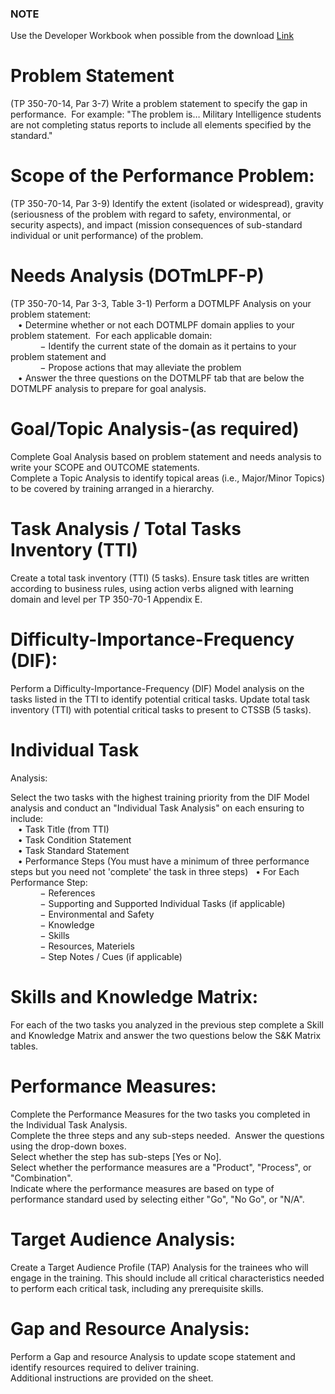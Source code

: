 ### NOTE
Use the Developer Workbook when possible from the download [Link](https://u.pcloud.link/publink/show?code=XZXi12VZlK3RSPcAJ7ytQDx7dzxnEjcav29V) 

# Problem Statement
(TP 350-70-14, Par  3-7)
Write a problem statement to specify the gap in performance.  For example: "The problem is… Military Intelligence students are not completing status reports to include all elements specified by the standard."

# Scope of the Performance Problem:
(TP 350-70-14, Par 3-9)
Identify the extent (isolated or widespread), gravity (seriousness of the problem with regard to safety, environmental, or security aspects), and impact (mission consequences of sub-standard individual or unit performance) of the problem.

# Needs Analysis (DOTmLPF-P)
(TP 350-70-14, Par 3-3, Table 3-1)
Perform a DOTMLPF Analysis on your problem statement:  
   • Determine whether or not each DOTMLPF domain applies to your problem statement.  For each applicable domain:  
            − Identify the current state of the domain as it pertains to your problem statement and  
            − Propose actions that may alleviate the problem  
   • Answer the three questions on the DOTMLPF tab that are below the DOTMLPF analysis to prepare for goal analysis.

# Goal/Topic Analysis-(as required)

Complete Goal Analysis based on problem statement and needs analysis to write your SCOPE and OUTCOME statements.  
Complete a Topic Analysis to identify topical areas (i.e., Major/Minor Topics) to be covered by training arranged in a hierarchy. 

# Task Analysis / Total Tasks Inventory (TTI)

Create a total task inventory (TTI) (5 tasks). Ensure task titles are written according to business rules, using action verbs aligned with learning domain and level per TP 350-70-1 Appendix E.

# Difficulty-Importance-Frequency (DIF):

Perform a Difficulty-Importance-Frequency (DIF) Model analysis on the tasks listed in the TTI to identify potential critical tasks. Update total task inventory (TTI) with potential critical tasks to present to CTSSB (5 tasks).

# Individual Task  
Analysis: 

Select the two tasks with the highest training priority from the DIF Model analysis and conduct an "Individual Task Analysis" on each ensuring to include:  
   • Task Title (from TTI)  
   • Task Condition Statement  
   • Task Standard Statement  
   • Performance Steps (You must have a minimum of three performance steps but you need not 'complete' the task in three steps)   • For Each Performance Step:  
            − References  
            − Supporting and Supported Individual Tasks (if applicable)  
            − Environmental and Safety             
            − Knowledge  
            − Skills  
            − Resources, Materiels  
            − Step Notes / Cues (if applicable)

# Skills and Knowledge Matrix:

For each of the two tasks you analyzed in the previous step complete a Skill and Knowledge Matrix and answer the two questions below the S&K Matrix tables.

# Performance Measures:

Complete the Performance Measures for the two tasks you completed in the Individual Task Analysis.   
Complete the three steps and any sub-steps needed.  Answer the questions using the drop-down boxes.   
Select whether the step has sub-steps [Yes or No].  
Select whether the performance measures are a "Product", "Process", or "Combination".  
Indicate where the performance measures are based on type of performance standard used by selecting either "Go", "No Go", or "N/A".

# Target Audience Analysis:

Create a Target Audience Profile (TAP) Analysis for the trainees who will engage in the training. This should include all critical characteristics needed to perform each critical task, including any prerequisite skills.

# Gap and Resource Analysis:

Perform a Gap and resource Analysis to update scope statement and identify resources required to deliver training.  
Additional instructions are provided on the sheet.